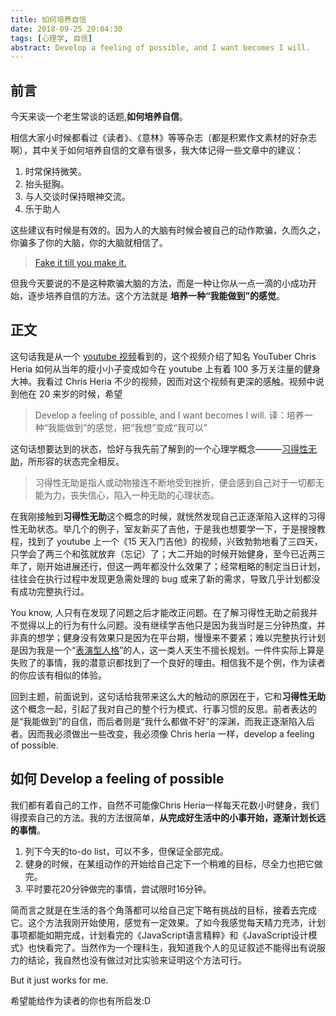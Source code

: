 ```yaml
---
title: 如何培养自信
date: 2018-09-25 20:04:30
tags: [心理学, 自信]
abstract: Develop a feeling of possible, and I want becomes I will.
---
```


## 前言

今天来谈一个老生常谈的话题,**如何培养自信**。

相信大家小时候都看过《读者》、《意林》等等杂志（都是积累作文素材的好杂志啊），其中关于如何培养自信的文章有很多，我大体记得一些文章中的建议：

1. 时常保持微笑。
2. 抬头挺胸。
3. 与人交谈时保持眼神交流。
4. 乐于助人

这些建议有时候是有效的。因为人的大脑有时候会被自己的动作欺骗，久而久之，你骗多了你的大脑，你的大脑就相信了。

> [Fake it till you make it.](https://en.wikipedia.org/wiki/Fake_it_till_you_make_it)

但我今天要说的不是这种欺骗大脑的方法，而是一种让你从一点一滴的小成功开始，逐步培养自信的方法。这个方法就是 **培养一种“我能做到”的感觉**。

## 正文

这句话我是从一个 [youtube 视频](https://www.youtube.com/watch?v=0KV9NrSDClc)看到的，这个视频介绍了知名 YouTuber Chris Heria 如何从当年的瘦小小子变成如今在 youtube 上有着 100 多万关注量的健身大神。我看过 Chris Heria 不少的视频，因而对这个视频有更深的感触。视频中说到他在 20 来岁的时候，希望

> Develop a feeling of possible, and I want becomes I will.
> 译：培养一种“我能做到”的感觉，把“我想”变成“我可以”

这句话想要达到的状态，恰好与我先前了解到的一个心理学概念———[习得性无助](https://wiki.mbalib.com/wiki/%E4%B9%A0%E5%BE%97%E6%80%A7%E6%97%A0%E5%8A%A9)，所形容的状态完全相反。

> 习得性无助是指人或动物接连不断地受到挫折，便会感到自己对于一切都无能为力，丧失信心，陷入一种无助的心理状态。

在我刚接触到**习得性无助**这个概念的时候，就恍然发现自己正逐渐陷入这样的习得性无助状态。举几个的例子，室友新买了吉他，于是我也想要学一下，于是搜搜教程，找到了 youtube 上一个《15 天入门吉他》的视频，兴致勃勃地看了三四天，只学会了两三个和弦就放弃（忘记）了；大二开始的时候开始健身，至今已近两三年了，刚开始进展还行，但这一两年都没什么效果了；经常粗略的制定当日计划，往往会在执行过程中发现更急需处理的 bug 或来了新的需求，导致几乎计划都没有成功完整执行过。

You know, 人只有在发现了问题之后才能改正问题。在了解习得性无助之前我并不觉得以上的行为有什么问题。没有继续学吉他只是因为我当时是三分钟热度，并非真的想学；健身没有效果只是因为在平台期，慢慢来不要紧；难以完整执行计划是因为我是一个“[表演型人格](https://www.16personalities.com/ch/esfp-%E4%BA%BA%E6%A0%BC)”的人，这一类人天生不擅长规划。一件件实际上算是失败了的事情，我的潜意识都找到了一个良好的理由。相信我不是个例，作为读者的你应该有相似的体验。

回到主题，前面说到，这句话给我带来这么大的触动的原因在于，它和**习得性无助**这个概念一起，引起了我对自己的整个行为模式、行事习惯的反思。前者表达的是“我能做到”的自信，而后者则是“我什么都做不好”的深渊，而我正逐渐陷入后者。因而我必须做出一些改变，我必须像 Chris heria 一样，develop a feeling of possible.

## 如何 Develop a feeling of possible

我们都有着自己的工作，自然不可能像Chris Heria一样每天花数小时健身，我们得摸索自己的方法。我的方法很简单，**从完成好生活中的小事开始，逐渐计划长远的事情**。
1. 列下今天的to-do list，可以不多，但保证全部完成。
2. 健身的时候，在某组动作的开始给自己定下一个稍难的目标，尽全力也把它做完。
3. 平时要花20分钟做完的事情，尝试限时16分钟。

简而言之就是在生活的各个角落都可以给自己定下略有挑战的目标，接着去完成它。这个方法我刚开始使用，感觉有一定效果。了如今我感觉每天精力充沛，计划事项都能如期完成，计划看完的《JavaScript语言精粹》和《JavaScript设计模式》也快看完了。当然作为一个理科生，我知道我个人的见证叙述不能得出有说服力的结论，我自然也没有做过对比实验来证明这个方法可行。

But it just works for me.

希望能给作为读者的你也有所启发:D